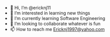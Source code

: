 - 👋 Hi, I’m @ericknj11
- 👀 I’m interested in learning new things
- 🌱 I’m currently learning Software Engineering
- 💞️ I’m looking to collaborate whatever is fun
- 📫 How to reach me Ericknj1997@yahoo.com

<!---
ericknj11/ericknj11 is a ✨ special ✨ repository because its `README.md` (this file) appears on your GitHub profile.
You can click the Preview link to take a look at your changes.
--->
